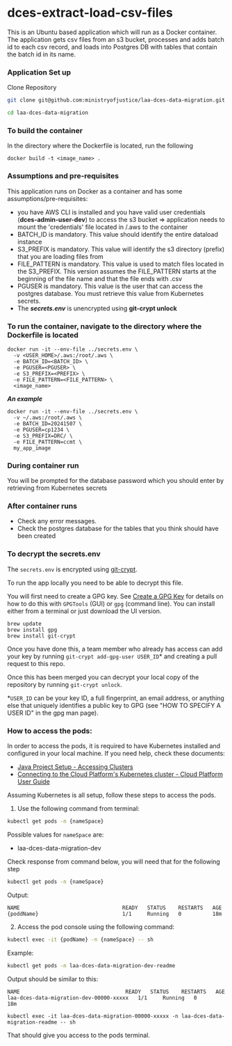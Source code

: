 # dces-extract-load-csv-files

This is an Ubuntu based application which will run as a Docker container. The application gets csv files from an s3 bucket, processes and adds batch id to each csv record, and loads into Postgres DB with tables that contain the batch id in its name.

### Application Set up

Clone Repository

```sh
git clone git@github.com:ministryofjustice/laa-dces-data-migration.git

cd laa-dces-data-migration
```

### To build the container

In the directory where the Dockerfile is located, run the following 
```
docker build -t <image_name> .
```

### Assumptions and pre-requisites
This application runs on Docker as a container and has some assumptions/pre-requisites:
- you have AWS CLI is installed and you have valid user credentials (**dces-admin-user-dev**) to access the s3 bucket => application needs to mount the 'credentials' file located in /.aws to the container
-  BATCH_ID is mandatory. This value should identify the entire dataload instance
-  S3_PREFIX is mandatory. This value will identify the s3 directory (prefix) that you are loading files from
-  FILE_PATTERN is mandatory. This value is used to match files located in the S3_PREFIX. This version assumes the FILE_PATTERN starts at the beginning of the file name and that the file ends with .csv
-  PGUSER is mandatory. This value is the user that can access the postgres database. You must retrieve this value from Kubernetes secrets.
-  The ***secrets.env*** is unencrypted using **git-crypt unlock**

### To run the container, navigate to the directory where the Dockerfile is located

```
docker run -it --env-file ../secrets.env \
  -v <USER_HOME>/.aws:/root/.aws \
  -e BATCH_ID=<BATCH_ID> \
  -e PGUSER=<PGUSER> \
  -e S3_PREFIX=<PREFIX> \
  -e FILE_PATTERN=<FILE_PATTERN> \
  <image_name>
```

***An example***

```
docker run -it --env-file ../secrets.env \
  -v ~/.aws:/root/.aws \
  -e BATCH_ID=20241507 \
  -e PGUSER=cp1234 \
  -e S3_PREFIX=DRC/ \
  -e FILE_PATTERN=ccmt \
  my_app_image
```

### During container run

You will be prompted for the database password which you should enter by retrieving from Kubernetes secrets

### After container runs
- Check any error messages.
- Check the postgres database for the tables that you think should have been created


### To decrypt the secrets.env

The `secrets.env` is encrypted using [git-crypt](https://github.com/AGWA/git-crypt).

To run the app locally you need to be able to decrypt this file.

You will first need to create a GPG key. See [Create a GPG Key](https://docs.publishing.service.gov.uk/manual/create-a-gpg-key.html) for details on how to do this with `GPGTools` (GUI) or `gpg` (command line).
You can install either from a terminal or just download the UI version.

```
brew update
brew install gpg
brew install git-crypt
```

Once you have done this, a team member who already has access can add your key by running `git-crypt add-gpg-user USER_ID`\* and creating a pull request to this repo.

Once this has been merged you can decrypt your local copy of the repository by running `git-crypt unlock`.

\*`USER_ID` can be your key ID, a full fingerprint, an email address, or anything else that uniquely identifies a public key to GPG (see "HOW TO SPECIFY A USER ID" in the gpg man page).

### How to access the pods:

In order to access the pods, it is required to have Kubernetes installed and configured in your local machine. If you need help, check these documents:

- [Java Project Setup - Accessing Clusters](https://dsdmoj.atlassian.net/wiki/spaces/ASLST/pages/3761963077/Java+Project+Setup+with+CircleCI+and+Helm+on+Cloud+Platform#Accessing-the-clusters)
- [Connecting to the Cloud Platform's Kubernetes cluster - Cloud Platform User Guide](https://user-guide.cloud-platform.service.justice.gov.uk/documentation/getting-started/kubectl-config.html#installing-kubectl)

Assuming Kubernetes is all setup, follow these steps to access the pods.

1. Use the following command from terminal:

```sh
kubectl get pods -n {nameSpace}
```

Possible values for `nameSpace` are:

- laa-dces-data-migration-dev


Check response from command below, you will need that for the following step

```sh
kubectl get pods -n {nameSpace}
```

Output:

    NAME                                 READY   STATUS    RESTARTS   AGE
    {poddName}                           1/1     Running   0          18m

2. Access the pod console using the following command:

```sh
kubectl exec -it {podName} -n {nameSpace} -- sh
```

Example:

```sh
kubectl get pods -n laa-dces-data-migration-dev-readme
```

Output should be similar to this:

    NAME                                  READY   STATUS    RESTARTS   AGE
    laa-dces-data-migration-dev-00000-xxxxx   1/1     Running   0          18m

```shell
kubectl exec -it laa-dces-data-migration-00000-xxxxx -n laa-dces-data-migration-readme -- sh
```

That should give you access to the pods terminal.
